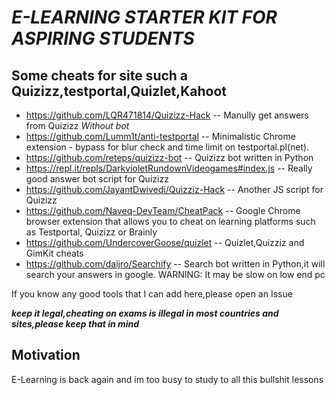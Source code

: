# ***E-LEARNING STARTER KIT FOR ASPIRING STUDENTS***
## Some cheats for site such a Quizizz,testportal,Quizlet,Kahoot

- https://github.com/LQR471814/Quizizz-Hack --  Manully get answers from Quizizz *Without bot*
- https://github.com/Lumm1t/anti-testportal  --  Minimalistic Chrome extension - bypass for blur check and time limit on testportal.pl(net). 
- https://github.com/reteps/quizizz-bot  -- Quizizz bot written in Python
- https://repl.it/repls/DarkvioletRundownVideogames#index.js  -- Really good answer bot script for Quizizz
- https://github.com/JayantDwivedi/Quizziz-Hack -- Another JS script for Quizizz 
- https://github.com/Naveq-DevTeam/CheatPack --  Google Chrome browser extension that allows you to cheat on learning platforms such as Testportal, Quizizz or Brainly
- https://github.com/UndercoverGoose/quizlet -- Quizlet,Quizziz and GimKit cheats
- https://github.com/daijro/Searchify -- Search bot written in Python,it will search your answers in google. WARNING: It may be slow on low end pc





If you know any good tools that I can add here,please open an Issue

 ***keep it legal,cheating on exams is illegal in most countries and sites,please keep that in mind***
## Motivation
E-Learning is back again and im too busy to study to all this bullshit lessons
